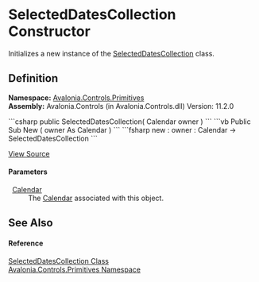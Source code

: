 # SelectedDatesCollection Constructor


Initializes a new instance of the <a href="T_Avalonia_Controls_Primitives_SelectedDatesCollection">SelectedDatesCollection</a> class.



## Definition
**Namespace:** <a href="N_Avalonia_Controls_Primitives">Avalonia.Controls.Primitives</a>  
**Assembly:** Avalonia.Controls (in Avalonia.Controls.dll) Version: 11.2.0

<Tabs groupId="api-code-preview">
<TabItem value="csharp" label="C#">
```csharp
public SelectedDatesCollection(
	Calendar owner
)
```
</TabItem>
<TabItem value="vb" label="VB">
```vb
Public Sub New ( 
	owner As Calendar
)
```
</TabItem>
<TabItem value="fsharp" label="F#">
```fsharp
new : 
        owner : Calendar -> SelectedDatesCollection
```
</TabItem>
</Tabs>



<a href="https://github.com/AvaloniaUI/Avalonia/tree/master/src/Avalonia.Controls/Calendar/SelectedDatesCollection.cs#L43" title="View the source code">View Source</a>



#### Parameters
<dl><dt>  <a href="T_Avalonia_Controls_Calendar">Calendar</a></dt><dd>The <a href="T_Avalonia_Controls_Calendar">Calendar</a> associated with this object.</dd></dl>

## See Also


#### Reference
<a href="T_Avalonia_Controls_Primitives_SelectedDatesCollection">SelectedDatesCollection Class</a>  
<a href="N_Avalonia_Controls_Primitives">Avalonia.Controls.Primitives Namespace</a>  
